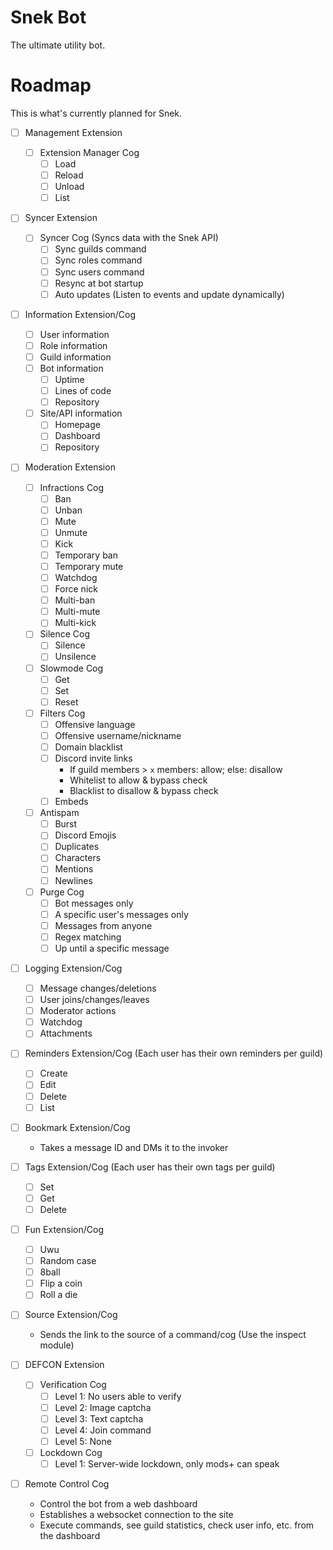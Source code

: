 # Snek Bot
The ultimate utility bot.

# Roadmap
This is what's currently planned for Snek.

- [ ] Management Extension
    - [ ] Extension Manager Cog
        - [ ] Load
        - [ ] Reload
        - [ ] Unload
        - [ ] List

- [ ] Syncer Extension
    - [ ] Syncer Cog (Syncs data with the Snek API)
        - [ ] Sync guilds command
        - [ ] Sync roles command
        - [ ] Sync users command
        - [ ] Resync at bot startup
        - [ ] Auto updates (Listen to events and update dynamically)

- [ ] Information Extension/Cog
    - [ ] User information
    - [ ] Role information
    - [ ] Guild information
    - [ ] Bot information
        - [ ] Uptime
        - [ ] Lines of code
        - [ ] Repository
    - [ ] Site/API information
        - [ ] Homepage
        - [ ] Dashboard
        - [ ] Repository

- [ ] Moderation Extension

    - [ ] Infractions Cog
        - [ ] Ban
        - [ ] Unban
        - [ ] Mute
        - [ ] Unmute
        - [ ] Kick
        - [ ] Temporary ban
        - [ ] Temporary mute
        - [ ] Watchdog
        - [ ] Force nick
        - [ ] Multi-ban
        - [ ] Multi-mute
        - [ ] Multi-kick

    - [ ] Silence Cog
        - [ ] Silence
        - [ ] Unsilence

    - [ ] Slowmode Cog
        - [ ] Get
        - [ ] Set
        - [ ] Reset

    - [ ] Filters Cog
        - [ ] Offensive language
        - [ ] Offensive username/nickname
        - [ ] Domain blacklist
        - [ ] Discord invite links
            - If guild members > `x` members: allow; else: disallow
            - Whitelist to allow & bypass check
            - Blacklist to disallow & bypass check
        - [ ] Embeds

    - [ ] Antispam
        - [ ] Burst
        - [ ] Discord Emojis
        - [ ] Duplicates
        - [ ] Characters
        - [ ] Mentions
        - [ ] Newlines

    - [ ] Purge Cog
        - [ ] Bot messages only
        - [ ] A specific user's messages only
        - [ ] Messages from anyone
        - [ ] Regex matching
        - [ ] Up until a specific message

- [ ] Logging Extension/Cog
    - [ ] Message changes/deletions
    - [ ] User joins/changes/leaves
    - [ ] Moderator actions
    - [ ] Watchdog
    - [ ] Attachments

- [ ] Reminders Extension/Cog (Each user has their own reminders per guild)
    - [ ] Create
    - [ ] Edit
    - [ ] Delete
    - [ ] List

- [ ] Bookmark Extension/Cog
    - Takes a message ID and DMs it to the invoker

- [ ] Tags Extension/Cog (Each user has their own tags per guild)
    - [ ] Set
    - [ ] Get
    - [ ] Delete

- [ ] Fun Extension/Cog
    - [ ] Uwu
    - [ ] Random case
    - [ ] 8ball
    - [ ] Flip a coin
    - [ ] Roll a die

- [ ] Source Extension/Cog
    - Sends the link to the source of a command/cog (Use the inspect module)

- [ ] DEFCON Extension

    - [ ] Verification Cog
        - [ ] Level 1: No users able to verify
        - [ ] Level 2: Image captcha
        - [ ] Level 3: Text captcha
        - [ ] Level 4: Join command
        - [ ] Level 5: None

    - [ ] Lockdown Cog
        - [ ] Level 1: Server-wide lockdown, only mods+ can speak

- [ ] Remote Control Cog
    - Control the bot from a web dashboard
    - Establishes a websocket connection to the site
    - Execute commands, see guild statistics, check user info, etc. from the dashboard
